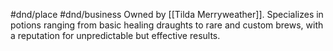 #dnd/place #dnd/business 
Owned by [[Tilda Merryweather]]. Specializes in potions ranging from basic healing draughts to rare and custom brews, with a reputation for unpredictable but effective results.